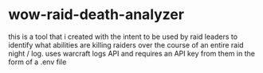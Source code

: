 # wow-raid-death-analyzer
this is a tool that i created with the intent to be used by raid leaders to identify what abilities are killing raiders over the course of an entire raid night / log. uses warcraft logs API and requires an API key from them in the form of a .env file
